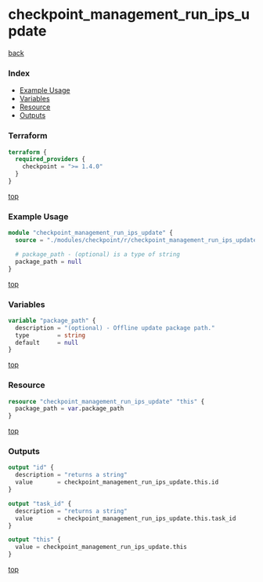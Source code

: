 # checkpoint_management_run_ips_update

[back](../checkpoint.md)

### Index

- [Example Usage](#example-usage)
- [Variables](#variables)
- [Resource](#resource)
- [Outputs](#outputs)

### Terraform

```terraform
terraform {
  required_providers {
    checkpoint = ">= 1.4.0"
  }
}
```

[top](#index)

### Example Usage

```terraform
module "checkpoint_management_run_ips_update" {
  source = "./modules/checkpoint/r/checkpoint_management_run_ips_update"

  # package_path - (optional) is a type of string
  package_path = null
}
```

[top](#index)

### Variables

```terraform
variable "package_path" {
  description = "(optional) - Offline update package path."
  type        = string
  default     = null
}
```

[top](#index)

### Resource

```terraform
resource "checkpoint_management_run_ips_update" "this" {
  package_path = var.package_path
}
```

[top](#index)

### Outputs

```terraform
output "id" {
  description = "returns a string"
  value       = checkpoint_management_run_ips_update.this.id
}

output "task_id" {
  description = "returns a string"
  value       = checkpoint_management_run_ips_update.this.task_id
}

output "this" {
  value = checkpoint_management_run_ips_update.this
}
```

[top](#index)